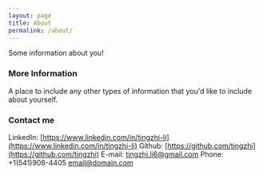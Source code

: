 ```yaml
---
layout: page
title: About
permalink: /about/
---
```


Some information about you!

### More Information

A place to include any other types of information that you'd like to include about yourself.

### Contact me

LinkedIn: [https://www.linkedin.com/in/tingzhi-li](https://www.linkedin.com/in/tingzhi-li)
Github: [https://github.com/tingzhi](https://github.com/tingzhi)
E-mail: [tingzhi.li6@gmail.com](mailto:tingzhi.li6@gmail.com)
Phone: +1(541)908-4405
[email@domain.com](mailto:email@domain.com)
